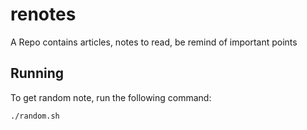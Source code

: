 # renotes

A Repo contains articles, notes to read, be remind of important points 

## Running

To get random note, run the following command:

```shell
./random.sh
```